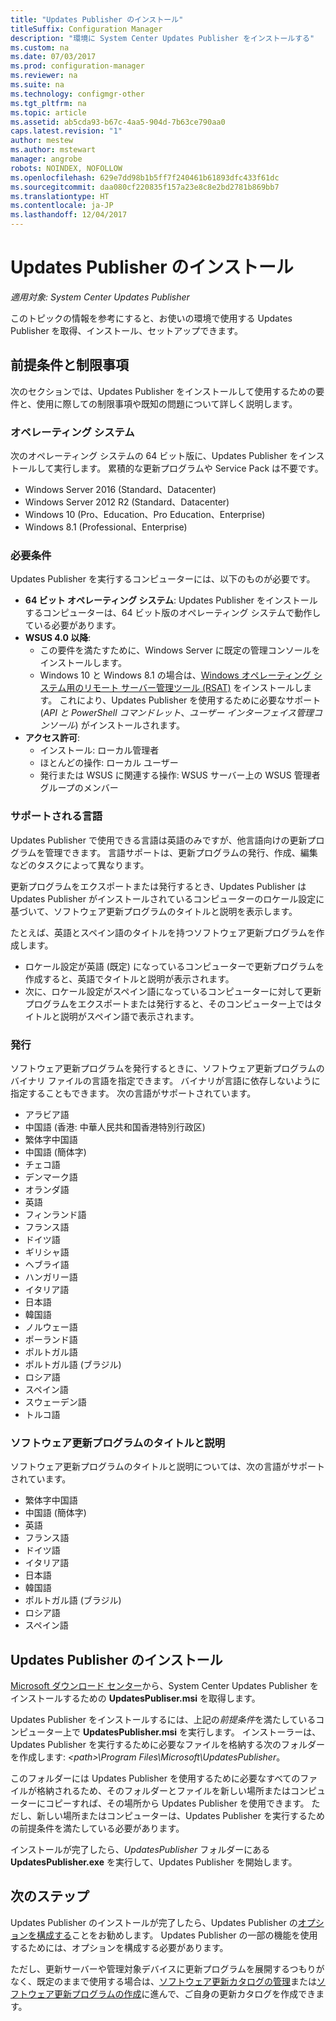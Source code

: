 ```yaml
---
title: "Updates Publisher のインストール"
titleSuffix: Configuration Manager
description: "環境に System Center Updates Publisher をインストールする"
ms.custom: na
ms.date: 07/03/2017
ms.prod: configuration-manager
ms.reviewer: na
ms.suite: na
ms.technology: configmgr-other
ms.tgt_pltfrm: na
ms.topic: article
ms.assetid: ab5cda93-b67c-4aa5-904d-7b63ce790aa0
caps.latest.revision: "1"
author: mestew
ms.author: mstewart
manager: angrobe
robots: NOINDEX, NOFOLLOW
ms.openlocfilehash: 629e7dd98b1b5ff7f240461b61893dfc433f61dc
ms.sourcegitcommit: daa080cf220835f157a23e8c8e2bd2781b869bb7
ms.translationtype: HT
ms.contentlocale: ja-JP
ms.lasthandoff: 12/04/2017
---
```

# <a name="install-updates-publisher"></a>Updates Publisher のインストール

*適用対象: System Center Updates Publisher*

このトピックの情報を参考にすると、お使いの環境で使用する Updates Publisher を取得、インストール、セットアップできます。


## <a name="prerequisites-and-limitations"></a>前提条件と制限事項
次のセクションでは、Updates Publisher をインストールして使用するための要件と、使用に際しての制限事項や既知の問題について詳しく説明します。

### <a name="operating-systems"></a>オペレーティング システム
次のオペレーティング システムの 64 ビット版に、Updates Publisher をインストールして実行します。 累積的な更新プログラムや Service Pack は不要です。

-   Windows Server 2016 (Standard、Datacenter)
-   Windows Server 2012 R2 (Standard、Datacenter)
-   Windows 10 (Pro、Education、Pro Education、Enterprise)
-   Windows 8.1 (Professional、Enterprise)

### <a name="prerequisites"></a>必要条件
Updates Publisher を実行するコンピューターには、以下のものが必要です。

-   **64 ビット オペレーティング システム**: Updates Publisher をインストールするコンピューターは、64 ビット版のオペレーティング システムで動作している必要があります。
-   **WSUS 4.0 以降**:
    -   この要件を満たすために、Windows Server に既定の管理コンソールをインストールします。
    -   Windows 10 と Windows 8.1 の場合は、[Windows オペレーティング システム用のリモート サーバー管理ツール (RSAT)](https://support.microsoft.com/help/2693643/remote-server-administration-tools-rsat-for-windows-operating-systems) をインストールします。 これにより、Updates Publisher を使用するために必要なサポート (*API と PowerShell コマンドレット*、*ユーザー インターフェイス管理コンソール*) がインストールされます。
-   **アクセス許可**:
    -   インストール: ローカル管理者
    -   ほとんどの操作: ローカル ユーザー
    -   発行または WSUS に関連する操作: WSUS サーバー上の WSUS 管理者グループのメンバー

### <a name="supported-languages"></a>サポートされる言語
Updates Publisher で使用できる言語は英語のみですが、他言語向けの更新プログラムを管理できます。 言語サポートは、更新プログラムの発行、作成、編集などのタスクによって異なります。

更新プログラムをエクスポートまたは発行するとき、Updates Publisher は Updates Publisher がインストールされているコンピューターのロケール設定に基づいて、ソフトウェア更新プログラムのタイトルと説明を表示します。

たとえば、英語とスペイン語のタイトルを持つソフトウェア更新プログラムを作成します。

-   ロケール設定が英語 (既定) になっているコンピューターで更新プログラムを作成すると、英語でタイトルと説明が表示されます。
-   次に、ロケール設定がスペイン語になっているコンピューターに対して更新プログラムをエクスポートまたは発行すると、そのコンピューター上ではタイトルと説明がスペイン語で表示されます。

### <a name="publishing"></a>発行
ソフトウェア更新プログラムを発行するときに、ソフトウェア更新プログラムのバイナリ ファイルの言語を指定できます。 バイナリが言語に依存しないように指定することもできます。 次の言語がサポートされています。

-   アラビア語
-   中国語 (香港: 中華人民共和国香港特別行政区)
-   繁体字中国語
-   中国語 (簡体字)
-   チェコ語
-   デンマーク語
-   オランダ語
-   英語
-   フィンランド語
-   フランス語
-   ドイツ語
-   ギリシャ語
-   ヘブライ語
-   ハンガリー語
-   イタリア語
-   日本語
-   韓国語
-   ノルウェー語
-   ポーランド語
-   ポルトガル語
-   ポルトガル語 (ブラジル)
-   ロシア語
-   スペイン語
-   スウェーデン語
-   トルコ語

### <a name="software-update-titles-and-descriptions"></a>ソフトウェア更新プログラムのタイトルと説明
ソフトウェア更新プログラムのタイトルと説明については、次の言語がサポートされています。

-   繁体字中国語
-   中国語 (簡体字)
-   英語
-   フランス語
-   ドイツ語
-   イタリア語
-   日本語
-   韓国語
-   ポルトガル語 (ブラジル)
-   ロシア語
-   スペイン語



## <a name="install-updates-publisher"></a>Updates Publisher のインストール
[Microsoft ダウンロード センター](https://go.microsoft.com/fwlink/?linkid=847967)から、System Center Updates Publisher をインストールするための **UpdatesPubliser.msi** を取得します。

Updates Publisher をインストールするには、上記の*前提条件*を満たしているコンピューター上で **UpdatesPublisher.msi** を実行します。 インストーラーは、Updates Publisher を実行するために必要なファイルを格納する次のフォルダーを作成します: *&lt;path&gt;\Program Files\Microsoft\UpdatesPublisher*。

このフォルダーには Updates Publisher を使用するために必要なすべてのファイルが格納されるため、そのフォルダーとファイルを新しい場所またはコンピューターにコピーすれば、その場所から Updates Publisher を使用できます。 ただし、新しい場所またはコンピューターは、Updates Publisher を実行するための前提条件を満たしている必要があります。

インストールが完了したら、*UpdatesPublisher* フォルダーにある **UpdatesPublisher.exe** を実行して、Updates Publisher を開始します。

## <a name="next-steps"></a>次のステップ
 Updates Publisher のインストールが完了したら、Updates Publisher の[オプションを構成する](updates-publisher-options.md)ことをお勧めします。 Updates Publisher の一部の機能を使用するためには、オプションを構成する必要があります。

 ただし、更新サーバーや管理対象デバイスに更新プログラムを展開するつもりがなく、既定のままで使用する場合は、[ソフトウェア更新カタログの管理](updates-publisher-catalogs.md)または[ソフトウェア更新プログラムの作成](create-updates-with-updates-publisher.md)に進んで、ご自身の更新カタログを作成できます。

